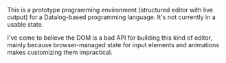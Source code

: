 This is a prototype programming environment (structured editor with live output) for a Datalog-based programming language. It's not currently in a usable state.

I've come to believe the DOM is a bad API for building this kind of editor, mainly because browser-managed state for input elements and animations makes customizing them impractical.